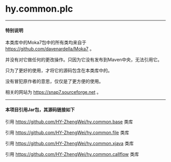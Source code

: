 # hy.common.plc



---
#### 特别说明
本类库中的Moka7包中的所有类均来自于 https://github.com/davenardella/Moka7 。

并没有对它做任何的更改操作。只因为它没有发布到Maven中央，无法引用它。

只为了更好的使用，才将它的源码包含在本类库中的。

没有冒犯原作者的意思，仅仅是了更方便的使用。

相关的网站为 https://snap7.sourceforge.net 。



---
#### 本项目引用Jar包，其源码链接如下
引用 https://github.com/HY-ZhengWei/hy.common.base 类库

引用 https://github.com/HY-ZhengWei/hy.common.file 类库

引用 https://github.com/HY-ZhengWei/hy.common.xjava 类库

引用 https://github.com/HY-ZhengWei/hy.common.callflow 类库
